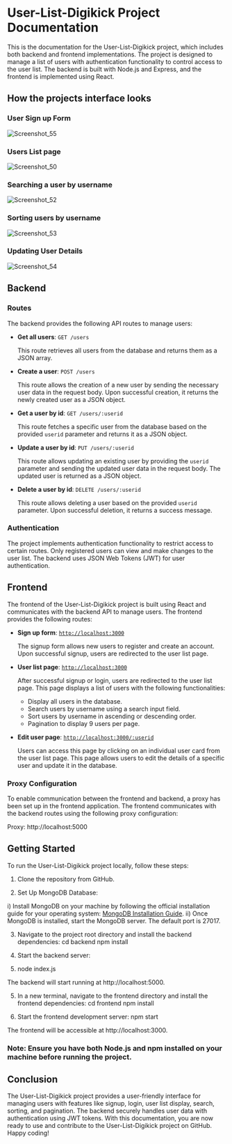 # User-List-Digikick Project Documentation

This is the documentation for the User-List-Digikick project, which includes both backend and frontend implementations. The project is designed to manage a list of users with authentication functionality to control access to the user list. The backend is built with Node.js and Express, and the frontend is implemented using React.

## How the projects interface looks
### User Sign up Form
![Screenshot_55](https://github.com/TusharTechs/Users-List-Digikick/assets/56952465/85eed4c7-1060-4367-89ab-4adc12006866)

### Users List page
![Screenshot_50](https://github.com/TusharTechs/Users-List-Digikick/assets/56952465/eb09afaa-d79a-428a-a201-29d52b466164)

### Searching a user by username
![Screenshot_52](https://github.com/TusharTechs/Users-List-Digikick/assets/56952465/7ea81683-f419-459e-b35d-f0c6f164e4ed)

### Sorting users by username
![Screenshot_53](https://github.com/TusharTechs/Users-List-Digikick/assets/56952465/64599700-f2e0-4afa-b095-fdbdd7569bca)

### Updating User Details
![Screenshot_54](https://github.com/TusharTechs/Users-List-Digikick/assets/56952465/c53f2ee1-da80-4320-8b15-d77fb7c92fe1)


## Backend

### Routes

The backend provides the following API routes to manage users:

- **Get all users**: `GET /users`

  This route retrieves all users from the database and returns them as a JSON array.

- **Create a user**: `POST /users`

  This route allows the creation of a new user by sending the necessary user data in the request body. Upon successful creation, it returns the newly created user as a JSON object.

- **Get a user by id**: `GET /users/:userid`

  This route fetches a specific user from the database based on the provided `userid` parameter and returns it as a JSON object.

- **Update a user by id**: `PUT /users/:userid`

  This route allows updating an existing user by providing the `userid` parameter and sending the updated user data in the request body. The updated user is returned as a JSON object.

- **Delete a user by id**: `DELETE /users/:userid`

  This route allows deleting a user based on the provided `userid` parameter. Upon successful deletion, it returns a success message.

### Authentication

The project implements authentication functionality to restrict access to certain routes. Only registered users can view and make changes to the user list. The backend uses JSON Web Tokens (JWT) for user authentication.

## Frontend

The frontend of the User-List-Digikick project is built using React and communicates with the backend API to manage users. The frontend provides the following routes:

- **Sign up form**: [`http://localhost:3000`](http://localhost:3000)

  The signup form allows new users to register and create an account. Upon successful signup, users are redirected to the user list page.

- **User list page**: [`http://localhost:3000`](http://localhost:3000)

  After successful signup or login, users are redirected to the user list page. This page displays a list of users with the following functionalities:

  - Display all users in the database.
  - Search users by username using a search input field.
  - Sort users by username in ascending or descending order.
  - Pagination to display 9 users per page.

- **Edit user page**: [`http://localhost:3000/:userid`](http://localhost:3000/:userid)

  Users can access this page by clicking on an individual user card from the user list page. This page allows users to edit the details of a specific user and update it in the database.

### Proxy Configuration

To enable communication between the frontend and backend, a proxy has been set up in the frontend application. The frontend communicates with the backend routes using the following proxy configuration:

Proxy: http://localhost:5000

## Getting Started

To run the User-List-Digikick project locally, follow these steps:

1. Clone the repository from GitHub.

2. Set Up MongoDB Database:

i) Install MongoDB on your machine by following the official installation guide for your operating system: [MongoDB Installation Guide](https://docs.mongodb.com/manual/administration/install-community/).
ii) Once MongoDB is installed, start the MongoDB server. The default port is 27017.

3. Navigate to the project root directory and install the backend dependencies:
cd backend
npm install

4. Start the backend server:
5. node index.js

The backend will start running at http://localhost:5000.

5. In a new terminal, navigate to the frontend directory and install the frontend dependencies:
cd frontend
npm install

6. Start the frontend development server:
npm start

The frontend will be accessible at http://localhost:3000.

### Note: Ensure you have both Node.js and npm installed on your machine before running the project.

## Conclusion
The User-List-Digikick project provides a user-friendly interface for managing users with features like signup, login, user list display, search, sorting, and pagination. The backend securely handles user data with authentication using JWT tokens. With this documentation, you are now ready to use and contribute to the User-List-Digikick project on GitHub. Happy coding!
